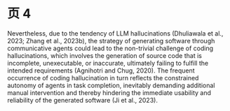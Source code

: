 # 页 4
Nevertheless, due to the tendency of LLM hallucinations (Dhuliawala et al., 2023; Zhang et al., 2023b), the strategy of generating software through communicative agents could lead to the non-trivial challenge of coding hallucinations, which involves the generation of source code that is incomplete, unexecutable, or inaccurate, ultimately failing to fulfill the intended requirements (Agnihotri and Chug, 2020). The frequent occurrence of coding hallucination in turn reflects the constrained autonomy of agents in task completion, inevitably demanding additional manual intervention and thereby hindering the immediate usability and reliability of the generated software (Ji et al., 2023).